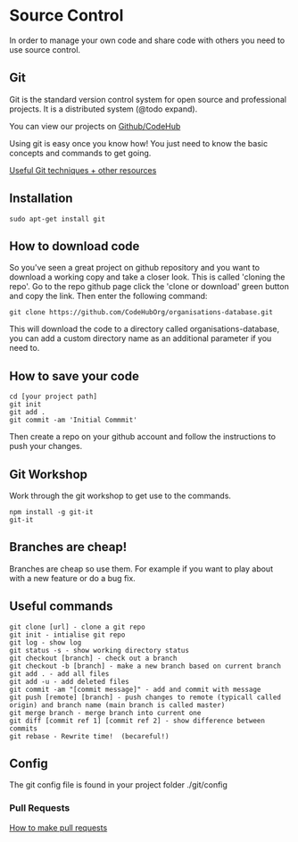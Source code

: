 # Source Control

In order to manage your own code and share code with others you need to use source control.

## Git
Git is the standard version control system for open source and professional projects.  It is a distributed system (@todo expand).

You can view our projects on [Github/CodeHub](https://github.com/CodeHubOrg/)

Using git is easy once you know how!  You just need to know the basic concepts and commands to get going.

[Useful Git techniques + other resources
](https://github.com/CodeHubOrg/discussions/issues/12)


## Installation
```
sudo apt-get install git

```

## How to download code
So you've seen a great project on github repository and you want to download a working copy and take a closer look.  This is called 'cloning the repo'.  Go to the repo github page click the 'clone or download' green button and copy the link.  Then enter the following command:

```
git clone https://github.com/CodeHubOrg/organisations-database.git
```

This will download the code to a directory called organisations-database, you can add a custom directory name as an additional parameter if you need to.

## How to save your code
```
cd [your project path]
git init 
git add .
git commit -am 'Initial Commmit'
```
Then create a repo on your github account and follow the instructions to push your changes.

## Git Workshop
Work through the git workshop to get use to the commands.
```
npm install -g git-it
git-it
```

## Branches are cheap!
Branches are cheap so use them.  For example if you want to play about with a new feature or do a bug fix.

## Useful commands
```
git clone [url] - clone a git repo
git init - intialise git repo
git log - show log
git status -s - show working directory status
git checkout [branch] - check out a branch
git checkout -b [branch] - make a new branch based on current branch
git add . - add all files
git add -u - add deleted files
git commit -am "[commit message]" - add and commit with message
git push [remote] [branch] - push changes to remote (typicall called origin) and branch name (main branch is called master)
git merge branch - merge branch into current one
git diff [commit ref 1] [commit ref 2] - show difference between commits
git rebase - Rewrite time!  (becareful!)
```
## Config
The git config file is found in your project folder ./git/config

### Pull Requests
[How to make pull requests](https://docs.google.com/presentation/d/12XPsgBkarJLA6I1UJd7HK1izUpQfX2Lt2gQq91z9XNQ/edit?usp=sharing)